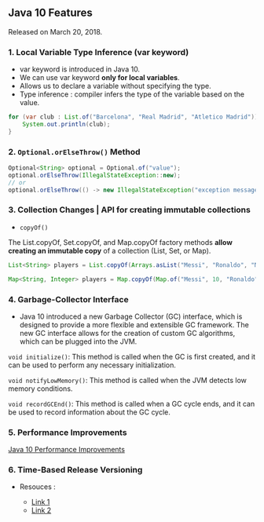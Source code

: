## Java 10 Features

Released on March 20, 2018.

### 1. Local Variable Type Inference (var keyword)

* var keyword is introduced in Java 10.
* We can use var keyword **only for local variables**.
* Allows us to declare a variable without specifying the type.
* Type inference : compiler infers the type of the variable based on the value.

````java	
for (var club : List.of("Barcelona", "Real Madrid", "Atletico Madrid")) {
    System.out.println(club);
}
````

### 2. ``Optional.orElseThrow()`` Method

````java	
Optional<String> optional = Optional.of("value");
optional.orElseThrow(IllegalStateException::new);
// or
optional.orElseThrow(() -> new IllegalStateException("exception message"));
````

### 3. Collection Changes | API for creating immutable collections

* `copyOf()`

The List.copyOf, Set.copyOf, and Map.copyOf factory methods **allow creating an immutable copy** of a collection (List, Set, or Map).

````java	
List<String> players = List.copyOf(Arrays.asList("Messi", "Ronaldo", "Neymar"));

Map<String, Integer> players = Map.copyOf(Map.of("Messi", 10, "Ronaldo", 7, "Neymar", 10));
````

### 4. Garbage-Collector Interface 

- Java 10 introduced a new Garbage Collector (GC) interface, which is designed to provide a more flexible and extensible GC framework. The new GC interface allows for the creation of custom GC algorithms, which can be plugged into the JVM.

``void initialize()``: This method is called when the GC is first created, and it can be used to perform any necessary initialization.

``void notifyLowMemory()``: This method is called when the JVM detects low memory conditions.

``void recordGCEnd()``: This method is called when a GC cycle ends, and it can be used to record information about the GC cycle.

### 5. Performance Improvements

[Java 10 Performance Improvements](https://www.baeldung.com/java-10-performance-improvements)

### 6. Time-Based Release Versioning

- Resouces :

    * [Link 1](https://www.baeldung.com/java-time-based-releases)
    * [Link 2](https://www.tutorialspoint.com/java10/java10_time_based_release_versioning.htm)
